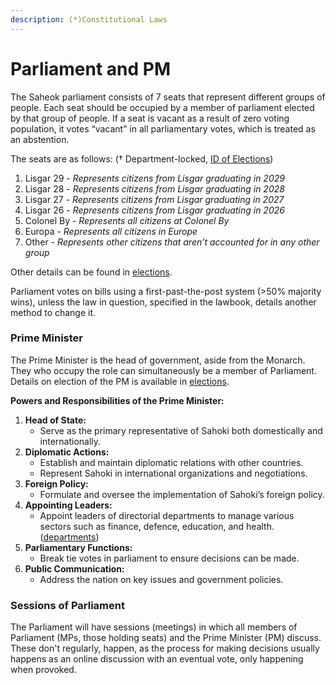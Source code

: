 ```yaml
---
description: (*)Constitutional Laws
---
```


# Parliament and PM

The Saheok parliament consists of 7 seats that represent different groups of people. Each seat should be occupied by a member of parliament elected by that group of people. If a seat is vacant as a result of zero voting population, it votes “vacant” in all parliamentary votes, which is treated as an abstention.

The seats are as follows: († Department-locked, [ID of Elections](id-of-elections.md))
1. Lisgar 29 - *Represents citizens from Lisgar graduating in 2029*
2. Lisgar 28 - *Represents citizens from Lisgar graduating in 2028*
3. Lisgar 27 - *Represents citizens from Lisgar graduating in 2027*
4. Lisgar 26 - *Represents citizens from Lisgar graduating in 2026*
5. Colonel By - *Represents all citizens at Colonel By*
6. Europa - *Represents all citizens in Europe*
7. Other - *Represents other citizens that aren’t accounted for in any other group*

Other details can be found in [elections](departments/elections.md).

Parliament votes on bills using a first-past-the-post system (>50% majority wins), unless the law in question, specified in the lawbook, details another method to change it.

### Prime Minister

The Prime Minister is the head of government, aside from the Monarch. They who occupy the role can simultaneously be a member of Parliament. Details on election of the PM is available in [elections](departments/elections.md).

**Powers and Responsibilities of the Prime Minister:**

1. **Head of State:**
    - Serve as the primary representative of Sahoki both domestically and internationally.
2. **Diplomatic Actions:**
    - Establish and maintain diplomatic relations with other countries.
    - Represent Sahoki in international organizations and negotiations.
3. **Foreign Policy:**
    - Formulate and oversee the implementation of Sahoki’s foreign policy.
4. **Appointing Leaders:**
    - Appoint leaders of directorial departments to manage various sectors such as finance, defence, education, and health. ([departments](departments/readme.md))
5. **Parliamentary Functions:**
    - Break tie votes in parliament to ensure decisions can be made.
6. **Public Communication:**
    - Address the nation on key issues and government policies.

### Sessions of Parliament

The Parliament will have sessions (meetings) in which all members of Parliament (MPs, those holding seats) and the Prime Minister (PM) discuss. These don't regularly, happen, as the process for making decisions usually happens as an online discussion with an eventual vote, only happening when provoked.
